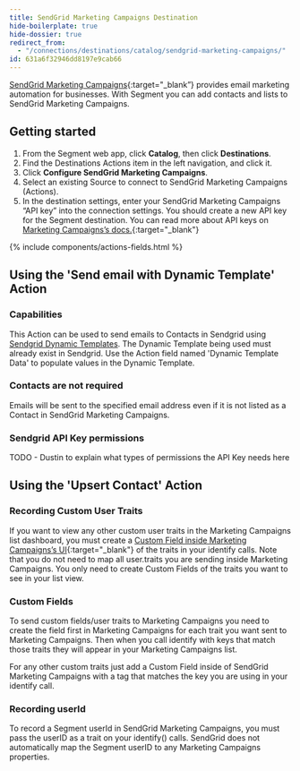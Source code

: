 ```yaml
---
title: SendGrid Marketing Campaigns Destination
hide-boilerplate: true
hide-dossier: true
redirect_from:
  - "/connections/destinations/catalog/sendgrid-marketing-campaigns/"
id: 631a6f32946dd8197e9cab66
---
```



[SendGrid Marketing Campaigns](https://sendgrid.com/solutions/email-marketing/){:target="_blank”} provides email marketing automation for businesses. With Segment you can add contacts and lists to SendGrid Marketing Campaigns.

## Getting started

1. From the Segment web app, click **Catalog**, then click **Destinations**.
2. Find the Destinations Actions item in the left navigation, and click it.
3. Click **Configure SendGrid Marketing Campaigns**.
4. Select an existing Source to connect to SendGrid Marketing Campaigns (Actions).
5. In the destination settings, enter your SendGrid Marketing Campaigns “API key” into the connection settings. You should create a new API key for the Segment destination. You can read more about API keys on [Marketing Campaigns’s docs.](https://docs.sendgrid.com/ui/account-and-settings/api-keys){:target="_blank"}


{% include components/actions-fields.html %}

## Using the 'Send email with Dynamic Template' Action 

### Capabilities
This Action can be used to send emails to Contacts in Sendgrid using [Sendgrid Dynamic Templates](https://www.twilio.com/docs/sendgrid/ui/sending-email/how-to-send-an-email-with-dynamic-templates). The Dynamic Template being used must already exist in Sendgrid. Use the Action field named 'Dynamic Template Data' to populate values in the Dynamic Template. 

### Contacts are not required
Emails will be sent to the specified email address even if it is not listed as a Contact in SendGrid Marketing Campaigns.

### Sendgrid API Key permissions

TODO - Dustin to explain what types of permissions the API Key needs here

## Using the 'Upsert Contact' Action 

### Recording Custom User Traits
If you want to view any other custom user traits in the Marketing Campaigns list dashboard, you must create a [Custom Field inside Marketing Campaigns’s UI](https://docs.sendgrid.com/ui/managing-contacts/custom-fields#creating-custom-fields){:target="_blank"} of the traits in your identify calls. Note that you do not need to map all user.traits you are sending inside Marketing Campaigns. You only need to create Custom Fields of the traits you want to see in your list view.

### Custom Fields
To send custom fields/user traits to Marketing Campaigns you need to create the field first in Marketing Campaigns for each trait you want sent to Marketing Campaigns. Then when you call identify with keys that match those traits they will appear in your Marketing Campaigns list.

For any other custom traits just add a Custom Field inside of SendGrid Marketing Campaigns with a tag that matches the key you are using in your identify call.

### Recording userId
To record a Segment userId in SendGrid Marketing Campaigns, you must pass the userID as a trait on your identify() calls. SendGrid does not automatically map the Segment userID to any Marketing Campaigns properties.
